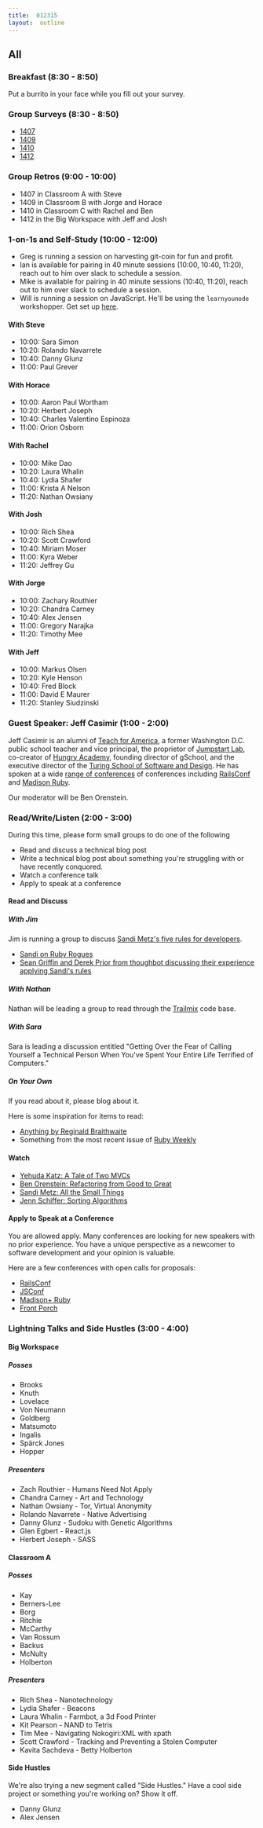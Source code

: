 ```yaml
---
title:  012315
layout:  outline
---
```


## All

### Breakfast (8:30 - 8:50)

Put a burrito in your face while you fill out your survey.

### Group Surveys (8:30 - 8:50)

* [1407](https://docs.google.com/a/casimircreative.com/forms/d/1ZOVKtsNwc7hCWM_Wmc3U6OPXh1KTCrQqGFOvZzZtTU8/viewform)
* [1409](https://docs.google.com/a/casimircreative.com/forms/d/19a5xLZ40Vc9y0max0H6BPpLdBumXk1i1lbm7gVpyKyo/viewform)
* [1410](https://docs.google.com/a/casimircreative.com/forms/d/1RkFPqJItkcq_Cqy7GjcuG3B7SBFryZ7U7TPAEjBilFA/viewform)
* [1412](https://docs.google.com/a/casimircreative.com/forms/d/1xymhgHVGrOIVw0uZXnlkUcY0KOC_OejaVYlfGnan2Dg/viewform)

### Group Retros (9:00 - 10:00)

* 1407 in Classroom A with Steve
* 1409 in Classroom B with Jorge and Horace
* 1410 in Classroom C with Rachel and Ben
* 1412 in the Big Workspace with Jeff and Josh

### 1-on-1s and Self-Study (10:00 - 12:00)

* Greg is running a session on harvesting git-coin for fun and profit.
* Ian is available for pairing in 40 minute sessions (10:00, 10:40, 11:20), reach out to him over slack to schedule a session.
* Mike is available for pairing in 40 minute sessions (10:40, 11:20), reach out to him over slack to schedule a session.
* Will is running a session on JavaScript. He'll be using the `learnyounode` workshopper. Get set up [here](http://nodeschool.io).

#### With Steve

* 10:00:  Sara Simon
* 10:20:  Rolando Navarrete
* 10:40:  Danny Glunz
* 11:00:  Paul Grever

#### With Horace

* 10:00:  Aaron Paul Wortham
* 10:20:  Herbert Joseph
* 10:40:  Charles Valentino Espinoza
* 11:00:  Orion Osborn

#### With Rachel

* 10:00:  Mike Dao
* 10:20:  Laura Whalin
* 10:40:  Lydia Shafer
* 11:00:  Krista A Nelson
* 11:20:  Nathan Owsiany

#### With Josh

* 10:00:  Rich Shea
* 10:20:  Scott Crawford
* 10:40:  Miriam Moser
* 11:00:  Kyra Weber
* 11:20:  Jeffrey Gu

#### With Jorge

* 10:00:  Zachary Routhier
* 10:20:  Chandra Carney
* 10:40:  Alex Jensen
* 11:00:  Gregory Narajka
* 11:20:  Timothy Mee

#### With Jeff

* 10:00:  Markus Olsen
* 10:20:  Kyle Henson
* 10:40:  Fred Block
* 11:00:  David E Maurer
* 11:20:  Stanley Siudzinski

### Guest Speaker:  Jeff Casimir (1:00 - 2:00)

Jeff Casimir is an alumni of [Teach for America][tfa], a former Washington D.C. public school teacher and vice principal, the proprietor of [Jumpstart Lab][jsl], co-creator of [Hungry Academy][ha], founding director of gSchool, and the executive director of the [Turing School of Software and Design][ts]. He has spoken at a wide [range of conferences](http://www.confreaks.com/presenters/9-jeff-casimir) of conferences including [RailsConf][rc] and [Madison Ruby][mr].

Our moderator will be Ben Orenstein.

[ha]:  http://www.hungryacademy.com/
[jsl]:  http://jumpstartlab.com/
[ts]:  http://turing.io
[tfa]:  https://www.teachforamerica.org/
[mr]:  http://madisonpl.us/ruby/
[rc]:  http://railsconf.com/

### Read/Write/Listen (2:00 - 3:00)

During this time, please form small groups to do one of the following

* Read and discuss a technical blog post
* Write a technical blog post about something you're struggling with or have recently conquored.
* Watch a conference talk
* Apply to speak at a conference

#### Read and Discuss

##### With Jim

Jim is running a group to discuss [Sandi Metz's five rules for developers](http://robots.thoughtbot.com/sandi-metz-rules-for-developers).

* [Sandi on Ruby Rogues](http://rubyrogues.com/087-rr-book-clubpractical-object-oriented-design-in-ruby-with-sandi-metz/)
* [Sean Griffin and Derek Prior from thoughbot discussing their experience applying Sandi's rules](http://bikeshed.fm/1)

##### With Nathan

Nathan will be leading a group to read through the [Trailmix](https://github.com/codecation/trailmix) code base.

##### With Sara

Sara is leading a discussion entitled "Getting Over the Fear of Calling Yourself a Technical Person When You've Spent Your Entire Life Terrified of Computers."

##### On Your Own

If you read about it, please blog about it.

Here is some inspiration for items to read:

* [Anything by Reginald Braithwaite](http://raganwald.com/#words)
* Something from the most recent issue of [Ruby Weekly](http://rubyweekly.com/issues/230)

#### Watch

* [Yehuda Katz:  A Tale of Two MVCs](http://www.confreaks.com/videos/2674-gogaruco2013-a-tale-of-two-mvc-s)
* [Ben Orenstein:  Refactoring from Good to Great](https://www.youtube.com/watch?v=DC-pQPq0acs)
* [Sandi Metz:  All the Small Things](http://www.confreaks.com/videos/3358-railsconf-all-the-little-things)
* [Jenn Schiffer:  Sorting Algorithms](https://www.youtube.com/watch?v=uRyqlhjXYQI)

#### Apply to Speak at a Conference

You are allowed apply. Many conferences are looking for new speakers with no prior experience. You have a unique perspective as a newcomer to software development and your opinion is valuable.

Here are a few conferences with open calls for proposals:

* [RailsConf][rc]
* [JSConf][jsconf]
* [Madison+ Ruby][mr]
* [Front Porch][fp]

[fp]:  http://frontporch.io/
[jsconf]:  http://2015.jsconf.us/

### Lightning Talks and Side Hustles (3:00 - 4:00)

#### Big Workspace

##### Posses

* Brooks
* Knuth
* Lovelace
* Von Neumann
* Goldberg
* Matsumoto
* Ingalis
* Spärck Jones
* Hopper

##### Presenters

* Zach Routhier - Humans Need Not Apply
* Chandra Carney - Art and Technology
* Nathan Owsiany - Tor, Virtual Anonymity
* Rolando Navarrete - Native Advertising
* Danny Glunz - Sudoku with Genetic Algorithms
* Glen Egbert - React.js
* Herbert Joseph - SASS

#### Classroom A

##### Posses

* Kay
* Berners-Lee
* Borg
* Ritchie
* McCarthy
* Van Rossum
* Backus
* McNulty
* Holberton

##### Presenters

* Rich Shea - Nanotechnology
* Lydia Shafer - Beacons
* Laura Whalin - Farmbot, a 3d Food Printer
* Kit Pearson - NAND to Tetris
* Tim Mee - Navigating Nokogiri:XML with xpath
* Scott Crawford - Tracking and Preventing a Stolen Computer
* Kavita Sachdeva - Betty Holberton

#### Side Hustles

We're also trying a new segment called "Side Hustles." Have a cool side project or something you're working on? Show it off.

* Danny Glunz
* Alex Jensen
